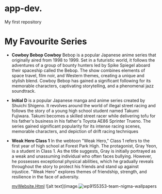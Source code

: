 # app-dev.
My first repository
# **My Favourite Series** 
- **Cowboy Bebop Cowboy** Bebop is a popular Japanese anime series that originally aired from 1998 to 1999. Set in a futuristic world, it follows the adventures of a group of bounty hunters led by Spike Spiegel aboard their spaceship called the Bebop. The show combines elements of space travel, film noir, and Western themes, creating a unique and stylish blend. Cowboy Bebop has gained a significant following for its memorable characters, captivating storytelling, and a phenomenal jazz soundtrack.
- **Initial D** is a popular Japanese manga and anime series created by Shuichi Shigeno. It revolves around the world of illegal street racing and follows the story of a young high school student named Takumi Fujiwara. Takumi becomes a skilled street racer while delivering tofu for his father's business in his father's Toyota AE86 Sprinter Trueno. The series gained significant popularity for its intense racing scenes, memorable characters, and depiction of drift racing techniques
- **Weak Hero Class 1** In the webtoon "Weak Hero," Class 1 refers to the first year of high school at Forest Park High. The protagonist, Gray Yeon, is a student in Class 1. As the title suggests, Gray is initially portrayed as a weak and unassuming individual who often faces bullying. However, he possesses exceptional physical abilities, which he gradually reveals throughout the story to protect his friends and stand up against injustice. "Weak Hero" explores themes of friendship, strength, and resilience in the face of adversity.

	[myWebsite.Html](https://www.example.com)
  ![alt text](image.![wp9155353-team-nigma-wallpapers](https://github.com/mhico67/app-dev./assets/111613457/b1010431-352d-486b-a57b-cd478ffc5ff5)
